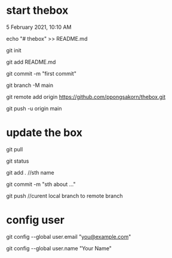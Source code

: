 # start thebox 
5 February 2021, 10:10 AM

echo "# thebox" >> README.md

git init

git add README.md

git commit -m "first commit"

git branch -M main

git remote add origin https://github.com/ppongsakorn/thebox.git

git push -u origin main


# update the box
git pull

git status

git add *.* //sth name

git commit -m "sth about ..."

git push //curent local branch to remote branch

# config user
git config --global user.email "you@example.com"

git config --global user.name "Your Name"
